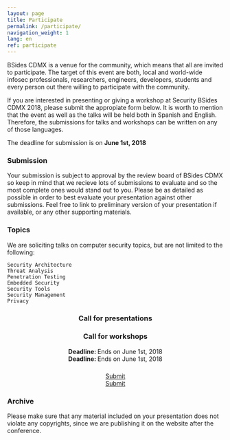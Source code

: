 ```yaml
---
layout: page
title: Participate
permalink: /participate/
navigation_weight: 1
lang: en
ref: participate
---
```


BSides CDMX is a venue for the community, which means that all are invited to participate. The target of this event are both, local and world-wide infosec professionals, researchers, engineers, developers, students and every person out there willing to participate with the community. 

If you are interested in presenting or giving a workshop at Security BSides CDMX 2018, please submit the appropiate form below. It is worth to mention that the event as well as the talks will be held both in Spanish and English. Therefore, the submissions for talks and workshops can be written on any of those languages.

The deadline for submission is on **June 1st, 2018** 

### Submission

Your submission is subject to approval by the review board of BSides CDMX so keep in mind that we recieve lots of submissions to evaluate and so the most complete ones would stand out to you. Please be as detailed as possible in order to best evaluate your presentation against other submissions. Feel free to link to preliminary version of your presentation if available, or any other supporting materials.

### Topics

We are soliciting talks on computer security topics, but are not limited to the following:

	Security Architecture
	Threat Analysis
	Penetration Testing
	Embedded Security
	Security Tools
	Security Management
	Privacy

<div class="table">
	<div class="row" align="center">
  		<div class="col-sm-6"><h3>Call for presentations</h3></div>
  		<div class="col-sm-6"><h3>Call for workshops</h3></div>
	</div> 
  <div class="row" align="center">
      <div class="col-sm-6"><strong>Deadline: </strong>Ends on June 1st, 2018</div>
      <div class="col-sm-6"><strong>Deadline: </strong>Ends on June 1st, 2018</div>
  </div>
  <div class="row" align="center">
      <div class="col-sm-6"><h3></h3></div>
      <div class="col-sm-6"><h3></h3></div>
  </div> 
	<div class="row" align="center">
  		<div class="col-sm-6">
  			<a href="https://docs.google.com/forms/d/e/1FAIpQLSd2VjAIsNFTYcQ88JZYslREjw4SLR1fuxRLIRJ3CMRbIrFnaQ/viewform" class="btn btn-primary btn-lg active" role="button" aria-pressed="true">Submit</a>
  		</div>
  		<div class="col-sm-6">
  			<a href="https://docs.google.com/forms/d/e/1FAIpQLSdr96z4PN0vdLnE4iOaFMryiCxokKhKGqEG-7Npx0PC50h0ew/viewform?usp=sf_link" class="btn btn-primary btn-lg active" role="button" aria-pressed="true">Submit</a>
  		</div>
	</div> 
</div>

### Archive

Please make sure that any material included on your presentation does not violate any copyrights, since we are publishing it on the website after the conference. 